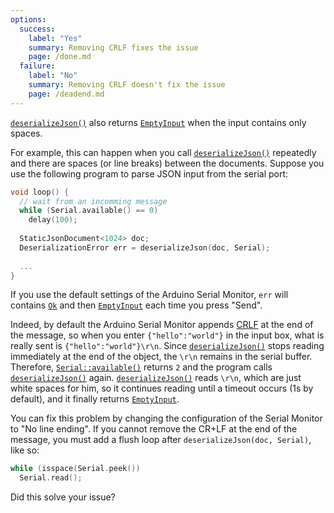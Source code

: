 ```yaml
---
options:
  success:
    label: "Yes"
    summary: Removing CRLF fixes the issue
    page: /done.md
  failure:
    label: "No"
    summary: Removing CRLF doesn't fix the issue
    page: /deadend.md
---
```


[`deserializeJson()`](/v7/api/json/deserializejson/) also returns [`EmptyInput`](/v7/api/misc/deserializationerror/#emptyinput) when the input contains only spaces.

For example, this can happen when you call [`deserializeJson()`](/v7/api/json/deserializejson/) repeatedly and there are spaces (or line breaks) between the documents. Suppose you use the following program to parse JSON input from the serial port:

```c++
void loop() {
  // wait from an incomming message
  while (Serial.available() == 0)
    delay(100);
    
  StaticJsonDocument<1024> doc;
  DeserializationError err = deserializeJson(doc, Serial);
  
  ...
}
```

If you use the default settings of the Arduino Serial Monitor, `err` will contains [`Ok`](/v7/api/misc/deserializationerror/#ok) and then [`EmptyInput`](/v7/api/misc/deserializationerror/#emptyinput) each time you press "Send".

Indeed, by default the Arduino Serial Monitor appends [CRLF](https://fr.wikipedia.org/wiki/Carriage_Return_Line_Feed) at the end of the message, so when you enter `{"hello":"world"}` in the input box, what is really sent is `{"hello":"world"}\r\n`.
Since [`deserializeJson()`](/v7/api/json/deserializejson/) stops reading immediately at the end of the object, the `\r\n` remains in the serial buffer.
Therefore, [`Serial::available()`](https://www.arduino.cc/reference/en/language/functions/communication/serial/available/) returns `2` and the program calls [`deserializeJson()`](/v7/api/json/deserializejson/) again.
[`deserializeJson()`](/v7/api/json/deserializejson/) reads `\r\n`, which are just white spaces for him, so it continues reading until a timeout occurs (1s by default), and it finally returns [`EmptyInput`](/v7/api/misc/deserializationerror/#emptyinput).

You can fix this problem by changing the configuration of the Serial Monitor to "No line ending".
If you cannot remove the CR+LF at the end of the message, you must add a flush loop after `deserializeJson(doc, Serial)`, like so:

```c++
while (isspace(Serial.peek())
  Serial.read();
```

Did this solve your issue?
